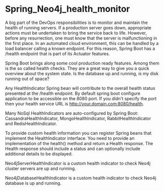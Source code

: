 # Spring_Neo4j_health_monitor

A big part of the DevOps responsibilities is to monitor and maintain the health of running servers. 
If a production server goes down, appropriate actions must be undertaken to bring the service back to life. 
However, before any resurrection, one must know that the server is malfunctioning in the first place. 
In an automated cloud environment, this can be handled by a load balancer calling a known endpoint. 
For this reason, Spring Boot has a /health endpoint that is part of its Actuator features. 

Spring Boot brings along some cool production ready features. Among them is the so called health checks. 
They are a great way to give you a quick overview about the system state. 
Is the database up and running, is my disk running out of space? 

Any HealthIndicator Spring bean will contribute to the overall health status presented at the /health endpoint. 
By default spring boot configure application to be accessible on the 8080 port. If you didn't specify the port 
then your health service URL is http://your.domain.com:8080/health.
 
Many NoSql HealthIndicators are auto-configured by Spring Boot:
CassandraHealthIndicator, MongoHealthIndicator, RabbitHealthIndicator and RedisHealthIndicator.

To provide custom health information you can register Spring beans that implement the HealthIndicator interface. 
You need to provide an implementation of the health() method and return a Health response. The Health response 
should include a status and can optionally include additional details to be displayed.

Neo4jServerHealthIndicator is a custom health indicator to check Neo4j cluster servers are up and running.

Neo4jDatabaseHealthIndicator is a custom health indicator to check Neo4j database is up and running.
